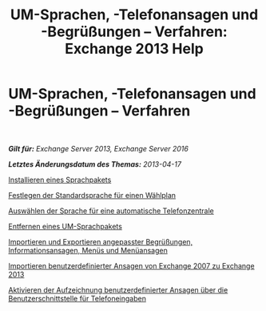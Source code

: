 ﻿---
title: 'UM-Sprachen, -Telefonansagen und -Begrüßungen – Verfahren: Exchange 2013 Help'
TOCTitle: UM-Sprachen, -Telefonansagen und -Begrüßungen – Verfahren
ms:assetid: 935bcf76-f27d-406e-962b-3adb014cf76e
ms:mtpsurl: https://technet.microsoft.com/de-de/library/JJ863293(v=EXCHG.150)
ms:contentKeyID: 50554859
ms.date: 04/24/2018
mtps_version: v=EXCHG.150
ms.translationtype: HT
---

# UM-Sprachen, -Telefonansagen und -Begrüßungen – Verfahren

 

_**Gilt für:** Exchange Server 2013, Exchange Server 2016_

_**Letztes Änderungsdatum des Themas:** 2013-04-17_

[Installieren eines Sprachpakets](install-a-um-language-pack-exchange-2013-help.md)

[Festlegen der Standardsprache für einen Wählplan](https://technet.microsoft.com/de-de/library/Aa998914(v=EXCHG.150))

[Auswählen der Sprache für eine automatische Telefonzentrale](https://technet.microsoft.com/de-de/library/Aa997306(v=EXCHG.150))

[Entfernen eines UM-Sprachpakets](remove-a-um-language-pack-exchange-2013-help.md)

[Importieren und Exportieren angepasster Begrüßungen, Informationsansagen, Menüs und Menüansagen](import-and-export-custom-greetings-announcements-menus-and-prompts-exchange-2013-help.md)

[Importieren benutzerdefinierter Ansagen von Exchange 2007 zu Exchange 2013](import-custom-prompts-from-exchange-2007-to-exchange-2013-exchange-2013-help.md)

[Aktivieren der Aufzeichnung benutzerdefinierter Ansagen über die Benutzerschnittstelle für Telefoneingaben](https://technet.microsoft.com/de-de/library/Bb691404(v=EXCHG.150))

